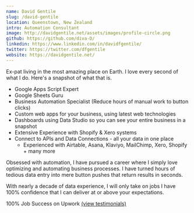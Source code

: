 ```yaml
---
name: David Gentile
slug: /david-gentile
location: Queenstown, New Zealand
intro: Automation Consultant
image: http://davidgentile.net/assets/images/profile-circle.png
github: https://github.com/diva-D/
linkedin: https://www.linkedin.com/in/davidfgentile/
twitter: https://twitter.com/dfgentile
website: https://davidgentile.net/
---
```

Ex-pat living in the most amazing place on Earth. I love every second of what I do. Here's a snapshot of what that is.

- Google Apps Script Expert
- Google Sheets Guru
- Business Automation Specialist (Reduce hours of manual work to button clicks)
- Custom web apps for your business, using latest web technologies
- Dashboards using Data Studio so you can see your entire business in a snapshot
- Extensive Experience with Shopify & Xero systems
- Connect to APIs and Data Connections - all your data in one place
  - Experienced with Airtable, Asana, Klaviyo, MailChimp, Xero, Shopify + many more

Obsessed with automation, I have pursued a career where I simply love optimizing and automating business processes. I have turned hours of tedious data entry into mere button pushes that return results in seconds.

With nearly a decade of data experience, I will only take on jobs I have 100% confidence that I can deliver at or above your expectations.

100% Job Success on Upwork [(view testimonials)](https://www.upwork.com/o/profiles/users/~019c1884515dcd0dc1/)
